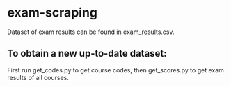 # exam-scraping
Dataset of exam results can be found in exam_results.csv.

## To obtain a new up-to-date dataset:
First run get_codes.py to get course codes, then get_scores.py to get exam results of all courses.
